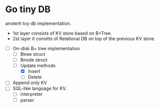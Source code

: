 # Go tiny DB
anoterh toy db implementation.

- 1st layer consists of  KV store based on B+Tree.
- 2st layer it consitts of Relational DB on top of the previous KV store.

- [ ] On-disk B+ tree implementation
  - [ ] Btree struct
  - [ ] Bnode struct
  - [ ] Update methods
    - [x] Insert
    - [ ] Delete
- [ ] Append only KV
- [ ] SQL-like language for KV.
  - [ ] interpreter
  - [ ] parser
